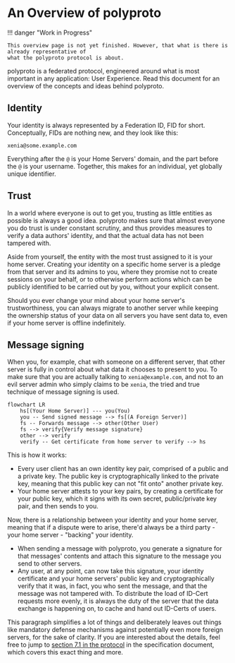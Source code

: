 # An Overview of polyproto

!!! danger "Work in Progress"

    This overview page is not yet finished. However, that what is there is already representative of
    what the polyproto protocol is about.

polyproto is a federated protocol, engineered around what is most important in any application: User Experience.
Read this document for an overview of the concepts and ideas behind polyproto.

## Identity

Your identity is always represented by a Federation ID, FID for short. Conceptually, FIDs are nothing new,
and they look like this: 

`xenia@some.example.com`

Everything after the `@` is your Home Servers' domain, and the part before the `@` is your username.
Together, this makes for an individual, yet globally unique identifier.



## Trust

In a world where everyone is out to get you, trusting as little entities as possible is always a good
idea. polyproto makes sure that almost everyone you do trust is under constant scrutiny, and thus provides
measures to verify a data authors' identity, and that the actual data has not been tampered with.

Aside from yourself, the entity with the most trust assigned to it is your home server. Creating your
identity on a specific home server is a pledge from that server and its admins to you, where they promise
not to create sessions on your behalf, or to otherwise perform actions which can be publicly identified
to be carried out by you, without your explicit consent.

Should you ever change your mind about your home server's trustworthiness, you can always migrate to another
server while keeping the ownership status of your data on all servers you have sent data to, even if
your home server is offline indefinitely.

## Message signing

When you, for example, chat with someone on a different server, that other server is fully in control
about what data it chooses to present to you. To make sure that you are actually talking to `xenia@example.com`,
and not to an evil server admin who simply claims to be `xenia`, the tried and true technique of
message signing is used. 

```mermaid
flowchart LR
    hs[(Your Home Server)] --- you(You)
    you -- Send signed message --> fs[(A Foreign Server)]
    fs -- Forwards message --> other(Other User)
    fs --> verify{Verify message signature}
    other --> verify
    verify -- Get certificate from home server to verify --> hs
```

This is how it works:

- Every user client has an own identity key pair, comprised of a public and a private key. The public
  key is cryptographically linked to the private key, meaning that this public key can not "fit onto"
  another private key.
- Your home server attests to your key pairs, by creating a certificate for your public key, which it
  signs with its own secret, public/private key pair, and then sends to you.

Now, there is a relationship between your identity and your home server, meaning that if a dispute were
to arise, there'd always be a third party - your home server - "backing" your identity.

- When sending a message with polyproto, you generate a signature for that messages' contents and attach
  this signature to the message you send to other servers. 
- Any user, at any point, can now take this signature, your identity certificate and your home servers'
  public key and cryptographically verify that it was, in fact, you who sent the message, and that the
  message was not tampered with. To distribute the load of ID-Cert requests more evenly, it is always
  the duty of the server that the data exchange is happening on, to cache and hand out ID-Certs of users.

This paragraph simplifies a lot of things and deliberately leaves out things like mandatory defense mechanisms
against potentially even more foreign servers, for the sake of clarity. If you are interested about the
details, feel free to jump to 
[section 7.1 in the protocol](/Protocol%20Specifications/core/#71-home-server-signed-certificates-for-public-client-identity-keys-id-cert)
in the specification document, which covers this exact thing and more.